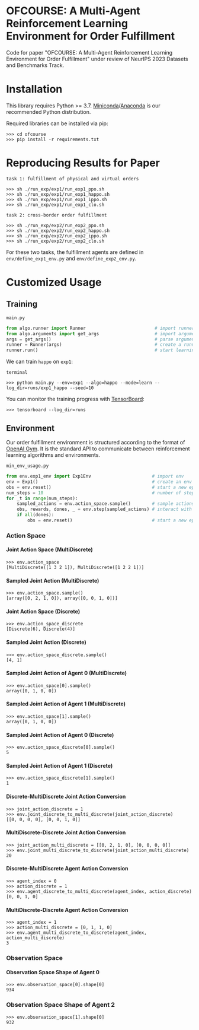 # OFCOURSE: A Multi-Agent Reinforcement Learning Environment for Order Fulfillment

Code for paper "OFCOURSE: A Multi-Agent Reinforcement Learning Environment for Order Fulfillment" under review of NeurIPS 2023 Datasets and Benchmarks Track.

# Installation

This library requires Python >= 3.7.
[Miniconda](https://docs.conda.io/en/latest/miniconda.html#system-requirements)/[Anaconda](https://docs.anaconda.com/anaconda/install/) is our recommended Python distribution.

Required libraries can be installed via pip:

```console
>>> cd ofcourse
>>> pip install -r requirements.txt
```

# Reproducing Results for Paper

`task 1: fulfillment of physical and virtual orders`
```console
>>> sh ./run_exp/exp1/run_exp1_ppo.sh
>>> sh ./run_exp/exp1/run_exp1_happo.sh
>>> sh ./run_exp/exp1/run_exp1_ippo.sh
>>> sh ./run_exp/exp1/run_exp1_clo.sh
```

`task 2: cross-border order fulfillment`
```console
>>> sh ./run_exp/exp2/run_exp2_ppo.sh
>>> sh ./run_exp/exp2/run_exp2_happo.sh
>>> sh ./run_exp/exp2/run_exp2_ippo.sh
>>> sh ./run_exp/exp2/run_exp2_clo.sh
```

For these two tasks, the fulfillment agents are defined in `env/define_exp1_env.py` and `env/define_exp2_env.py`.

# Customized Usage

## Training

`main.py`
```python
from algo.runner import Runner                          # import runner
from algo.arguments import get_args                     # import argument parser
args = get_args()                                       # parse arguments
runner = Runner(args)                                   # create a runner instance with specified arguments
runner.run()                                            # start learning or evaluation
```

We can train `happo` on `exp1`:

`terminal`
```console
>>> python main.py --env=exp1 --algo=happo --mode=learn --log_dir=runs/exp1_happo --seed=10
```

You can monitor the training progress with [TensorBoard](https://pytorch.org/docs/stable/tensorboard.html):

```console
>>> tensorboard --log_dir=runs
```

## Environment

Our order fulfillment environment is structured according to the format of [OpenAI Gym](https://github.com/openai/gym).
It is the standard API to communicate between reinforcement learning algorithms and environments.

`min_env_usage.py`
```python
from env.exp1_env import Exp1Env                       # import env
env = Exp1()                                           # create an env instance
obs = env.reset()                                      # start a new episode
num_steps = 10                                         # number of steps
for _t in range(num_steps):
    sampled_actions = env.action_space.sample()        # sample actions (not from algo)
    obs, rewards, dones, _ = env.step(sampled_actions) # interact with env
    if all(dones):
        obs = env.reset()                              # start a new episode when current one ends
```

### Action Space

#### Joint Action Space (MultiDiscrete)
```console
>>> env.action_space
[MultiDiscrete([1 3 2 1]), MultiDiscrete([1 2 2 1])]
```

#### Sampled Joint Action (MultiDiscrete)
```console
>>> env.action_space.sample()
[array([0, 2, 1, 0]), array([0, 0, 1, 0])]
```

#### Joint Action Space (Discrete)
```console
>>> env.action_space_discrete
[Discrete(6), Discrete(4)]
```

#### Sampled Joint Action (Discrete)
```console
>>> env.action_space_discrete.sample()
[4, 1]
```

#### Sampled Joint Action of Agent 0 (MultiDiscrete)
```console
>>> env.action_space[0].sample()
array([0, 1, 0, 0])
```

#### Sampled Joint Action of Agent 1 (MultiDiscrete)
```console
>>> env.action_space[1].sample()
array([0, 1, 0, 0])
```

#### Sampled Joint Action of Agent 0 (Discrete)
```console
>>> env.action_space_discrete[0].sample()
5
```

#### Sampled Joint Action of Agent 1 (Discrete)
```console
>>> env.action_space_discrete[1].sample()
1
```

#### Discrete-MultiDiscrete Joint Action Conversion
```console
>>> joint_action_discrete = 1
>>> env.joint_discrete_to_multi_discrete(joint_action_discrete)
[[0, 0, 0, 0], [0, 0, 1, 0]]
```

#### MultiDiscrete-Discrete Joint Action Conversion
```console
>>> joint_action_multi_discrete = [[0, 2, 1, 0], [0, 0, 0, 0]]
>>> env.joint_multi_discrete_to_discrete(joint_action_multi_discrete)
20
```

#### Discrete-MultiDiscrete Agent Action Conversion
```console
>>> agent_index = 0
>>> action_discrete = 1
>>> env.agent_discrete_to_multi_discrete(agent_index, action_discrete)
[0, 0, 1, 0]
```

#### MultiDiscrete-Discrete Agent Action Conversion
```console
>>> agent_index = 1
>>> action_multi_discrete = [0, 1, 1, 0]
>>> env.agent_multi_discrete_to_discrete(agent_index, action_multi_discrete)
3
```

### Observation Space

#### Observation Space Shape of Agent 0
```console
>>> env.observation_space[0].shape[0]
934
```

### Observation Space Shape of Agent 2
```console
>>> env.observation_space[1].shape[0]
932
```
